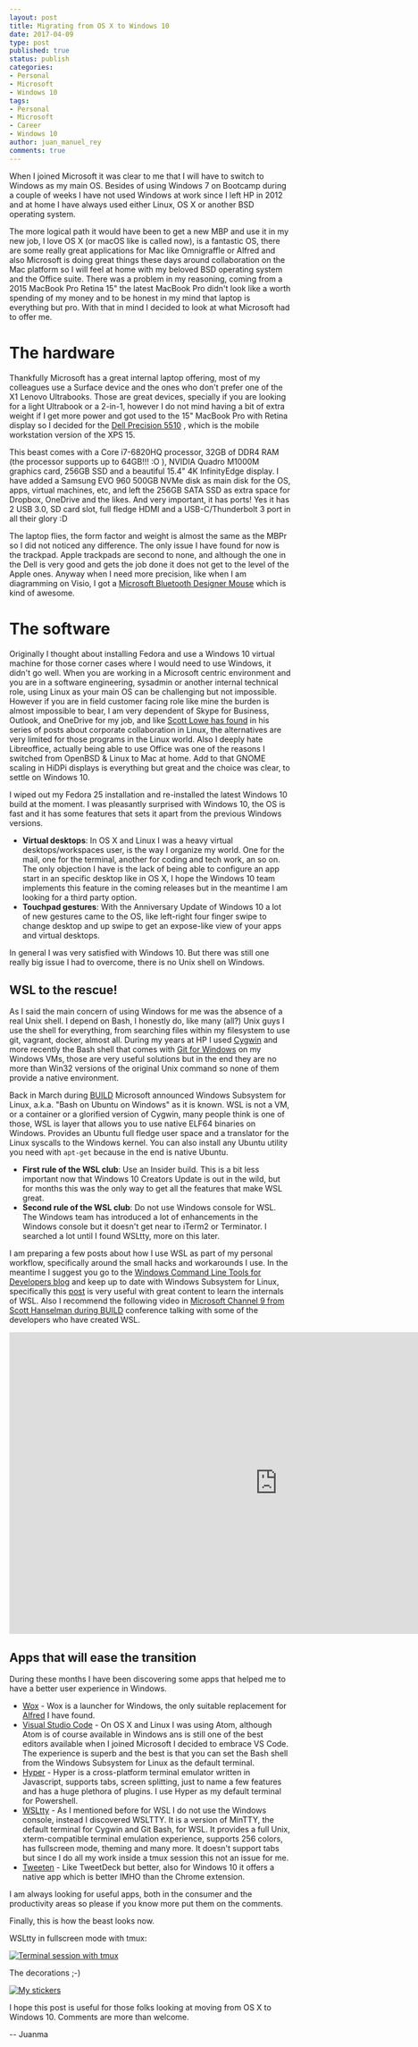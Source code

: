 ```yaml
---
layout: post
title: Migrating from OS X to Windows 10
date: 2017-04-09
type: post
published: true
status: publish
categories:
- Personal
- Microsoft
- Windows 10
tags:
- Personal
- Microsoft
- Career
- Windows 10
author: juan_manuel_rey
comments: true
---
```


When I joined Microsoft it was clear to me that I will have to switch to Windows as my main OS. Besides of using Windows 7 on Bootcamp during a couple of weeks I have not used Windows at work since I left HP in 2012 and at home I have always used either Linux, OS X or another BSD operating system.

The more logical path it would have been to get a new MBP and use it in my new job, I love OS X (or macOS like is called now), is a fantastic OS, there are some really great applications for Mac like Omnigraffle or Alfred and also Microsoft is doing great things these days around collaboration on the Mac platform so I will feel at home with my beloved BSD operating system and the Office suite. There was a problem in my reasoning, coming from a 2015 MacBook Pro Retina 15" the latest MacBook Pro didn't look like a worth spending of my money and to be honest in my mind that laptop is everything but pro. With that in mind I decided to look at what Microsoft had to offer me. 

# The hardware

Thankfully Microsoft has a great internal laptop offering, most of my colleagues use a Surface device and the ones who don't prefer one of the X1 Lenovo Ultrabooks. Those are great devices, specially if you are looking for a light Ultrabook or a 2-in-1, however I do not mind having a bit of extra weight if I get more power and got used to the 15" MacBook Pro with Retina display so I decided for the [Dell Precision 5510](http://www.dell.com/us/business/p/precision-m5510-workstation/pd) , which is the mobile workstation version of the XPS 15. 

This beast comes with a Core i7-6820HQ processor, 32GB of DDR4 RAM (the processor supports up to 64GB!!! :O ), NVIDIA Quadro M1000M graphics card, 256GB SSD and a beautiful 15.4" 4K InfinityEdge display. I have added a Samsung EVO 960 500GB NVMe disk as main disk for the OS, apps, virtual machines, etc, and left the 256GB SATA SSD as extra space for Dropbox, OneDrive and the likes. And very important, it has ports! Yes it has 2 USB 3.0, SD card slot, full fledge HDMI and a USB-C/Thunderbolt 3 port in all their glory :D

The laptop flies, the form factor and weight is almost the same as the MBPr so I did not noticed any difference. The only issue I have found for now is the trackpad. Apple trackpads are second to none, and although the one in the Dell is very good and gets the job done it does not get to the level of the Apple ones. Anyway when I need more precision, like when I am diagramming on Visio, I got a [Microsoft Bluetooth Designer Mouse](https://www.microsoft.com/accessories/en-us/products/mice/designer-bluetooth-mouse/7n5-00001) which is kind of awesome. 

# The software

Originally I thought about installing Fedora and use a Windows 10 virtual machine for those corner cases where I would need to use Windows, it didn't go well. When you are working in a Microsoft centric environment and you are in a software engineering, sysadmin or another internal technical role, using Linux as your main OS can be challenging but not impossible. However if you are in field customer facing role like mine the burden is almost impossible to bear, I am very dependent of Skype for Business, Outlook, and OneDrive for my job, and like [Scott Lowe has found](http://blog.scottlowe.org/2017/04/03/linux-migration-corp-collab-pt3/) in his series of posts about corporate collaboration in Linux, the alternatives are very limited for those programs in the Linux world. Also I deeply hate Libreoffice, actually being able to use Office was one of the reasons I switched from OpenBSD & Linux to Mac at home. Add to that GNOME scaling in HiDPi displays is everything but great and the choice was clear, to settle on Windows 10. 

I wiped out my Fedora 25 installation and re-installed the latest Windows 10 build at the moment. I was pleasantly surprised with Windows 10, the OS is fast and it has some features that sets it apart from the previous Windows versions.

- **Virtual desktops**: In OS X and Linux I was a heavy virtual desktops/workspaces user, is the way I organize my world. One for the mail, one for the terminal, another for coding and tech work, an so on. The only objection I have is the lack of being able to configure an app start in an specific desktop like in OS X, I hope the Windows 10 team implements this feature in the coming releases but in the meantime I am looking for a third party option.
- **Touchpad gestures**: With the Anniversary Update of Windows 10 a lot of new gestures came to the OS, like left-right four finger swipe to change desktop and up swipe to get an expose-like view of your apps and virtual desktops.

In general I was very satisfied with Windows 10. But there was still one really big issue I had to overcome, there is no Unix shell on Windows.

## WSL to the rescue!

As I said the main concern of using Windows for me was the absence of a real Unix shell. I depend on Bash, I honestly do, like many (all?) Unix guys I use the shell for everything, from searching files within my filesystem to use git, vagrant, docker, almost all. During my years at HP I used [Cygwin](https://www.cygwin.com/) and more recently the Bash shell that comes with [Git for Windows](https://git-for-windows.github.io/) on my Windows VMs, those are very useful solutions but in the end they are no more than Win32 versions of the original Unix command so none of them provide a native environment. 

Back in March during [BUILD](http://www.buildwindows.com/) Microsoft announced Windows Subsystem for Linux, a.k.a. "Bash on Ubuntu on Windows" as it is known. WSL is not a VM, or a container or a glorified version of Cygwin, many people think is one of those, WSL is layer that allows you to use native ELF64 binaries on Windows. Provides an Ubuntu full fledge user space and a translator for the Linux syscalls to the Windows kernel. You can also install any Ubuntu utility you need with `apt-get` because in the end is native Ubuntu.

- **First rule of the WSL club**: Use an Insider build. This is a bit less important now that Windows 10 Creators Update is out in the wild, but for months this was the only way to get all the features that make WSL great.
- **Second rule of the WSL club**: Do not use Windows console for WSL. The Windows team has introduced a lot of enhancements in the Windows console but it doesn't get near to iTerm2 or Terminator. I searched a lot until I found WSLtty, more on this later. 

I am preparing a few posts about how I use WSL as part of my personal workflow, specifically around the small hacks and workarounds I use. In the meantime I suggest you go to the [Windows Command Line Tools for Developers blog](https://blogs.msdn.microsoft.com/commandline/) and keep up to date with Windows Subsystem for Linux, specifically this [post](https://blogs.msdn.microsoft.com/commandline/learn-about-bash-on-windows-subsystem-for-linux/) is very useful with great content to learn the internals of WSL. Also I recommend the following video in [Microsoft Channel 9 from Scott Hanselman during BUILD](https://channel9.msdn.com/Events/Build/2016/C906) conference talking with some of the developers who have created WSL.

<iframe src="https://channel9.msdn.com/Events/Build/2016/C906/player" width="960" height="540" allowFullScreen frameBorder="0"></iframe>

## Apps that will ease the transition

During these months I have been discovering some apps that helped me to have a better user experience in Windows.

- [Wox](https://github.com/Wox-launcher/Wox) - Wox is a launcher for Windows, the only suitable replacement for [Alfred](https://www.alfredapp.com/) I have found.
- [Visual Studio Code](https://code.visualstudio.com/) - On OS X and Linux I was using Atom, although Atom is of course available in Windows ans is still one of the best editors available when I joined Microsoft I decided to embrace VS Code. The experience is superb and the best is that you can set the Bash shell from the Windows Subsystem for Linux as the default terminal.
- [Hyper](https://hyper.is/) - Hyper is a cross-platform terminal emulator written in Javascript, supports tabs, screen splitting, just to name a few features and has a huge plethora of plugins. I use Hyper as my default terminal for Powershell. 
- [WSLtty](https://github.com/mintty/wsltty) - As I mentioned before for WSL I do not use the Windows console, instead I discovered WSLTTY. It is a version of MinTTY, the default terminal for Cygwin and Git Bash, for WSL. It provides a full Unix, xterm-compatible terminal emulation experience, supports 256 colors, has fullscreen mode, theming and many more. It doesn't support tabs but since I do all my work inside a tmux session this not an issue for me.
- [Tweeten](http://tweeten.xyz/) - Like TweetDeck but better, also for Windows 10 it offers a native app which is better IMHO than the Chrome extension.  

I am always looking for useful apps, both in the consumer and the productivity areas so please if you know more put them on the comments. 

Finally, this is how the beast looks now.

WSLtty in fullscreen mode with tmux:

[![](/images/trantor_screen.jpg "Terminal session with tmux")]({{site.url}}/images/trantor_screen.jpg)

The decorations ;-)

[![](/images/trantor_stickers.jpg "My stickers")]({{site.url}}/images/trantor_stickers.jpg)

I hope this post is useful for those folks looking at moving from OS X to Windows 10. Comments are more than welcome.

-- Juanma